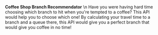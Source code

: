 **Coffee Shop Branch Recommendator** \n
Have you were having hard time choosing which branch to hit when you're tempted to a coffee? This API would help you to choose which one! By calculating your travel time to a branch and a queue there, this API would give you a perfect branch that would give you coffee in no time!
